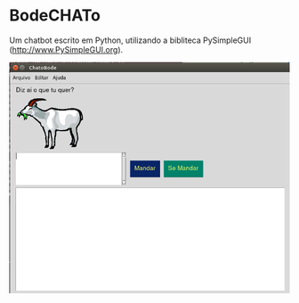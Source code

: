 # BodeCHATo
Um chatbot escrito em Python, utilizando a bibliteca PySimpleGUI (http://www.PySimpleGUI.org).

![Alt Text](https://github.com/gleriston/deposito/blob/master/BodeCHATo_tela.png)
